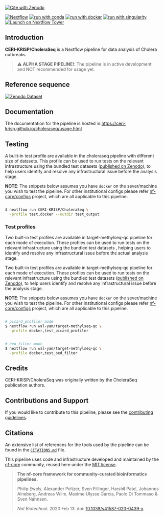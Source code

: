 [![Cite with Zenodo](http://img.shields.io/badge/DOI-10.5281/zenodo.XXXXXXX-1073c8?labelColor=000000)](https://doi.org/10.5281/zenodo.XXXXXXX)

[![Nextflow](https://img.shields.io/badge/nextflow%20DSL2-%E2%89%A522.10.1-23aa62.svg)](https://www.nextflow.io/)
[![run with conda](http://img.shields.io/badge/run%20with-conda-3EB049?labelColor=000000&logo=anaconda)](https://docs.conda.io/en/latest/)
[![run with docker](https://img.shields.io/badge/run%20with-docker-0db7ed?labelColor=000000&logo=docker)](https://www.docker.com/)
[![run with singularity](https://img.shields.io/badge/run%20with-singularity-1d355c.svg?labelColor=000000)](https://sylabs.io/docs/)
[![Launch on Nextflow Tower](https://img.shields.io/badge/Launch%20%F0%9F%9A%80-Nextflow%20Tower-%234256e7)](https://tower.nf/launch?pipeline=https://github.com/CERI-KRISP/CholeraSeq)

## Introduction


**CERI-KRISP/CholeraSeq** is a Nextflow pipeline for data analysis of Cholera outbreaks.

> :warning: **ALPHA STAGE PIPELINE!**:
The pipeline is in active development and NOT recommended for usage yet.


## Reference sequence

[![Zenodo Dataset](http://img.shields.io/badge/DOI-10.5281/zenodo.10984554?labelColor=000000)](https://doi.org/10.5281/zenodo.10984554)


## Documentation

The documentation for the pipeline is hosted in https://ceri-krisp.github.io/choleraseq/usage.html


## Testing

A built-in test profile are available in the choleraseq pipeline with different size of datasets. This profile can be used to run tests on the relevant infrastructure using the bundled test datasets ([published on Zenodo](https://doi.org/FIXME/zenodo.FIXME)), to help users identify and resolve any infrastructural issue before the analysis stage.

**NOTE**: The snippets below assumes you have `docker` on the sever/machine you wish to test the pipeline. For other institutional configs please refer [nf-core/configs](https://nf-co.re/docs/usage/configuration#max-resources) project, which are all applicable to this pipeline.

```bash

$ nextflow run CERI-KRISP/CholeraSeq \
  -profile test,docker --outdir test_output

```



### Test profiles

Two built-in test profiles are available in target-methylseq-qc pipeline for each mode of execution. These profiles can be used to run tests on the relevant infrastructure using the bundled test datasets , helping users to identify and resolve any infrastructural issue before the actual analysis stage.



Two built-in test profiles are available in target-methylseq-qc pipeline for each mode of execution. These profiles can be used to run tests on the relevant infrastructure using the bundled test datasets ([published on Zenodo](https://doi.org/10.5281/zenodo.13597863)), to help users identify and resolve any infrastructural issue before the analysis stage.


**NOTE**: The snippets below assumes you have `docker` on the sever/machine you wish to test the pipeline. For other institutional configs please refer [nf-core/configs](https://nf-co.re/docs/usage/configuration#max-resources) project, which are all applicable to this pipeline.

```bash

# picard_profiler mode
$ nextflow run wal-yan/target-methylseq-qc \
  -profile docker,test_picard_profiler


# bed_filter mode
$ nextflow run wal-yan/target-methylseq-qc \
  -profile docker,test_bed_filter
```



## Credits

CERI-KRISP/CholeraSeq was originally written by the CholeraSeq publication authors.

<!-- FIXME add publication -->

## Contributions and Support

If you would like to contribute to this pipeline, please see the [contributing guidelines](.github/CONTRIBUTING.md).
## Citations

<!-- TODO nf-core: Add citation for pipeline after first release. Uncomment lines below and update Zenodo doi and badge at the top of this file. -->
<!-- If you use  CERI-KRISP/CholeraSeq for your analysis, please cite it using the following doi: [10.5281/zenodo.XXXXXX](https://doi.org/10.5281/zenodo.XXXXXX) -->

<!-- TODO nf-core: Add bibliography of tools and data used in your pipeline -->

An extensive list of references for the tools used by the pipeline can be found in the [`CITATIONS.md`](CITATIONS.md) file.

This pipeline uses code and infrastructure developed and maintained by the [nf-core](https://nf-co.re) community, reused here under the [MIT license](https://github.com/nf-core/tools/blob/master/LICENSE).

> **The nf-core framework for community-curated bioinformatics pipelines.**
>
> Philip Ewels, Alexander Peltzer, Sven Fillinger, Harshil Patel, Johannes Alneberg, Andreas Wilm, Maxime Ulysse Garcia, Paolo Di Tommaso & Sven Nahnsen.
>
> _Nat Biotechnol._ 2020 Feb 13. doi: [10.1038/s41587-020-0439-x](https://dx.doi.org/10.1038/s41587-020-0439-x).

